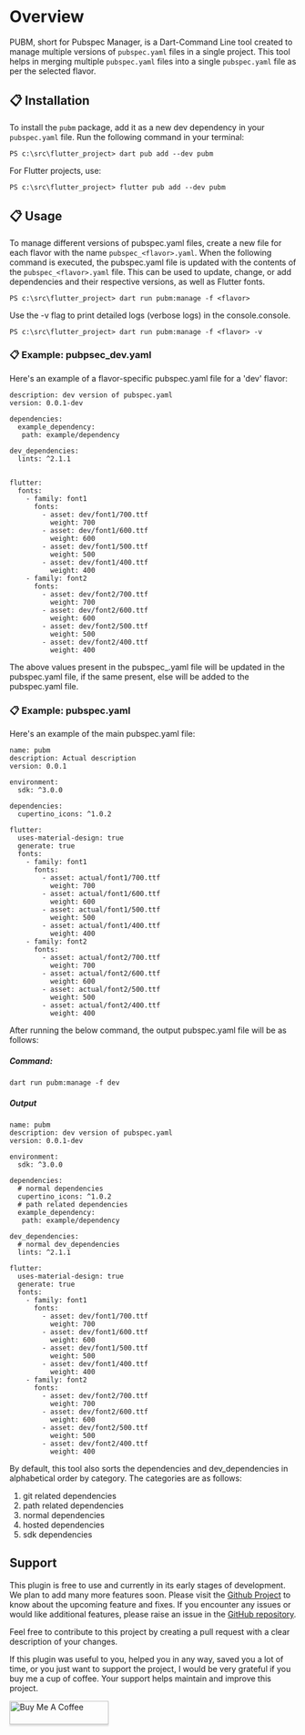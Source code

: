 # Overview
PUBM, short for Pubspec Manager, is a Dart-Command Line tool created to manage multiple versions of `pubspec.yaml` files in a single project. This tool helps in merging multiple `pubspec.yaml` files into a single `pubspec.yaml` file as per the selected flavor.

## 📋 Installation

To install the `pubm` package, add it as a new dev dependency in your `pubspec.yaml` file. Run the following command in your terminal:

```console
PS c:\src\flutter_project> dart pub add --dev pubm
```
For Flutter projects, use:
```console
PS c:\src\flutter_project> flutter pub add --dev pubm
```

## 📋 Usage

To manage different versions of pubspec.yaml files, create a new file for each flavor with the name `pubspec_<flavor>.yaml`. When the following command is executed, the pubspec.yaml file is updated with the contents of the `pubspec_<flavor>.yaml` file. This can be used to update, change, or add dependencies and their respective versions, as well as Flutter fonts.

```console  
PS c:\src\flutter_project> dart run pubm:manage -f <flavor>
```
Use the -v flag to print detailed logs (verbose logs) in the console.console.
```console  
PS c:\src\flutter_project> dart run pubm:manage -f <flavor> -v
```
### 📋 Example: pubpsec_dev.yaml
Here's an example of a flavor-specific pubspec.yaml file for a 'dev' flavor:
```console
description: dev version of pubspec.yaml
version: 0.0.1-dev

dependencies:
  example_dependency: 
   path: example/dependency

dev_dependencies:
  lints: ^2.1.1
  

flutter:
  fonts:
    - family: font1
      fonts:
        - asset: dev/font1/700.ttf
          weight: 700
        - asset: dev/font1/600.ttf
          weight: 600
        - asset: dev/font1/500.ttf
          weight: 500
        - asset: dev/font1/400.ttf
          weight: 400
    - family: font2
      fonts:
        - asset: dev/font2/700.ttf
          weight: 700
        - asset: dev/font2/600.ttf
          weight: 600
        - asset: dev/font2/500.ttf
          weight: 500
        - asset: dev/font2/400.ttf
          weight: 400
```

The above values present in the pubspec_<flavor>.yaml file will be updated in the pubspec.yaml file, if the same present, else will be added to the pubspec.yaml file.

### 📋 Example: pubspec.yaml
Here's an example of the main pubspec.yaml file:
```console
name: pubm
description: Actual description
version: 0.0.1

environment:
  sdk: ^3.0.0

dependencies:
  cupertino_icons: ^1.0.2

flutter:
  uses-material-design: true
  generate: true
  fonts:
    - family: font1
      fonts:
        - asset: actual/font1/700.ttf
          weight: 700
        - asset: actual/font1/600.ttf
          weight: 600
        - asset: actual/font1/500.ttf
          weight: 500
        - asset: actual/font1/400.ttf
          weight: 400
    - family: font2
      fonts:
        - asset: actual/font2/700.ttf
          weight: 700
        - asset: actual/font2/600.ttf
          weight: 600
        - asset: actual/font2/500.ttf
          weight: 500
        - asset: actual/font2/400.ttf
          weight: 400
```

After running the below command, the output pubspec.yaml file will be as follows:
##### Command:
```console
dart run pubm:manage -f dev
```
##### Output

```console
name: pubm
description: dev version of pubspec.yaml
version: 0.0.1-dev

environment:
  sdk: ^3.0.0

dependencies:
  # normal dependencies
  cupertino_icons: ^1.0.2
  # path related dependencies
  example_dependency: 
   path: example/dependency

dev_dependencies:
  # normal dev_dependencies
  lints: ^2.1.1

flutter:
  uses-material-design: true
  generate: true
  fonts:
    - family: font1
      fonts:
        - asset: dev/font1/700.ttf
          weight: 700
        - asset: dev/font1/600.ttf
          weight: 600
        - asset: dev/font1/500.ttf
          weight: 500
        - asset: dev/font1/400.ttf
          weight: 400
    - family: font2
      fonts:
        - asset: dev/font2/700.ttf
          weight: 700
        - asset: dev/font2/600.ttf
          weight: 600
        - asset: dev/font2/500.ttf
          weight: 500
        - asset: dev/font2/400.ttf
          weight: 400
```

By default, this tool also sorts the dependencies and dev_dependencies in alphabetical order by category. The categories are as follows:
1. git related dependencies
2. path related dependencies
3. normal dependencies
4. hosted dependencies
5. sdk dependencies

## Support
This plugin is free to use and currently in its early stages of development. We plan to add many more features soon. Please visit the [Github Project](https://github.com/users/kushalmahapatro/projects/1) to know about the upcoming feature and fixes. If you encounter any issues or would like additional features, please raise an issue in the [GitHub repository](https://github.com/kushalmahapatro/pubspec_manager/issues).

 Feel free to contribute to this project by creating a pull request with a clear description of your changes.

If this plugin was useful to you, helped you in any way, saved you a lot of time, or you just want to support the project, I would be very grateful if you buy me a cup of coffee. Your support helps maintain and improve this project.


<a href="https://www.buymeacoffee.com/kushalm" target="_blank"><img src="https://www.buymeacoffee.com/assets/img/custom_images/purple_img.png" alt="Buy Me A Coffee" style="height: 41px !important;width: 174px !important;box-shadow: 0px 3px 2px 0px rgba(190, 190, 190, 0.5) !important;-webkit-box-shadow: 0px 3px 2px 0px rgba(190, 190, 190, 0.5) !important;" ></a>


